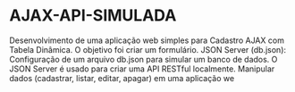 # AJAX-API-SIMULADA
Desenvolvimento de uma aplicação web simples para Cadastro AJAX com Tabela Dinâmica. O objetivo foi criar um formulário. JSON Server (db.json): Configuração de um arquivo db.json para simular um banco de dados. O JSON Server é usado para criar uma API RESTful localmente. Manipular dados (cadastrar, listar, editar, apagar) em uma aplicação we
